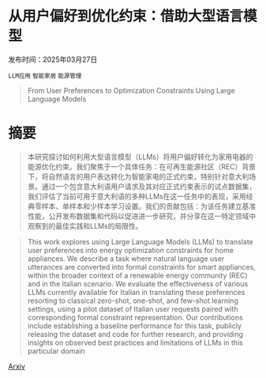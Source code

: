 # 从用户偏好到优化约束：借助大型语言模型

发布时间：2025年03月27日

`LLM应用` `智能家居` `能源管理`

> From User Preferences to Optimization Constraints Using Large Language Models

# 摘要

> 本研究探讨如何利用大型语言模型（LLMs）将用户偏好转化为家用电器的能源优化约束。我们聚焦于一个具体任务：在可再生能源社区（REC）背景下，将自然语言的用户表达转化为智能家电的正式约束，特别针对意大利场景。通过一个包含意大利语用户请求及其对应正式约束表示的试点数据集，我们评估了当前可用于意大利语的多种LLMs在这一任务中的表现，采用经典零样本、单样本和少样本学习设置。我们的贡献包括：为该任务建立基准性能，公开发布数据集和代码以促进进一步研究，并分享在这一特定领域中观察到的最佳实践和LLMs的局限性。

> This work explores using Large Language Models (LLMs) to translate user preferences into energy optimization constraints for home appliances. We describe a task where natural language user utterances are converted into formal constraints for smart appliances, within the broader context of a renewable energy community (REC) and in the Italian scenario. We evaluate the effectiveness of various LLMs currently available for Italian in translating these preferences resorting to classical zero-shot, one-shot, and few-shot learning settings, using a pilot dataset of Italian user requests paired with corresponding formal constraint representation. Our contributions include establishing a baseline performance for this task, publicly releasing the dataset and code for further research, and providing insights on observed best practices and limitations of LLMs in this particular domain

[Arxiv](https://arxiv.org/abs/2503.21360)